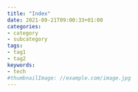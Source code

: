 ```yaml
---
title: "Index"
date: 2021-09-21T09:00:33+01:00
categories:
- category
- subcategory
tags:
- tag1
- tag2
keywords:
- tech
#thumbnailImage: //example.com/image.jpg
---
```


<!--more-->
